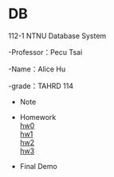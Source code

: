 # DB

112-1 NTNU Database System

-Professor：Pecu Tsai

-Name：Alice Hu  

-grade：TAHRD 114

* Note

* Homework
<br />  [hw0](https://youtu.be/x9kl9aDomh0)
<br />  [hw1](https://youtu.be/fVOnD8ErG9A)
<br />  [hw2](https://youtu.be/4A6uWx4RBXM)
<br />  [hw3](https://youtu.be/OQxOSotF3vQ)

* Final Demo

